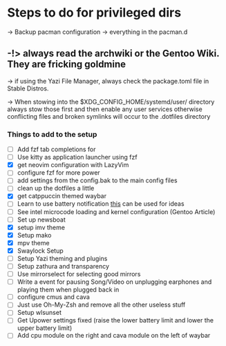 # Steps to do for privileged dirs

-> Backup pacman configuration
-> everything in the pacman.d 

-!> always read the archwiki or the Gentoo Wiki. They are fricking goldmine 
-

-> if using the Yazi File Manager, always check the package.toml file in Stable Distros.

-> When stowing into the $XDG_CONFIG_HOME/systemd/user/ directory always stow those first and then enable any user services
    otherwise conflicting files and broken symlinks will occur to the .dotfiles directory

### Things to add to the setup

- [ ] Add fzf tab completions for 
- [ ] Use kitty as application launcher using fzf
- [X] get neovim configuration with LazyVim
- [ ] configure fzf for more power
- [ ] add settings from the config.bak to the main config files
- [ ] clean up the dotfiles a little
- [X] get catppuccin themed waybar
- [ ] Learn to use battery notification [this](https://github.com/meribold/dotfiles) can be used for ideas
- [ ] See intel microcode loading and kernel configuration (Gentoo Article)
- [ ] Set up newsboat
- [X] setup imv theme
- [X] Setup mako
- [X] mpv theme
- [X] Swaylock Setup
- [ ] Setup Yazi theming and plugins
- [ ] Setup zathura and transparency
- [ ] Use mirrorselect for selecting good mirrors
- [ ] Write a event for pausing Song/Video on unplugging earphones and playing them when plugged back in
- [ ] configure cmus and cava
- [ ] Just use Oh-My-Zsh and remove all the other useless stuff
- [ ] Setup wlsunset
- [ ] Get Upower settings fixed (raise the lower battery limit and lower the upper battery limit)
- [ ] Add cpu module on the right and cava module on the left of waybar
